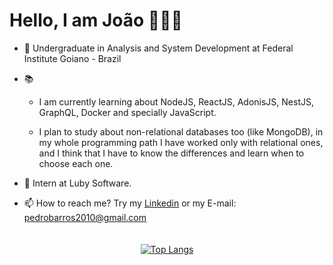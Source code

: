 # Hello, I am João 👋👨‍💻

<!--
**jhonpedro/jhonpedro** is a ✨ _special_ ✨ repository because its `README.md` (this file) appears on your GitHub profile.

Here are some ideas to get you started:

- 🔭 I’m currently working on ...

- 👯 I’m looking to collaborate on ...
- 💬 Ask me about ...
-->

- 🏫 Undergraduate in Analysis and System Development at Federal Institute Goiano - Brazil
- 📚

  - I am currently learning about NodeJS, ReactJS, AdonisJS, NestJS, GraphQL, Docker and specially JavaScript.

  - I plan to study about non-relational databases too (like MongoDB), in my whole programming path I have worked only with relational ones, and I think that I have to know the differences and learn when to choose each one.

- 🏢 Intern at Luby Software.
- 📫 How to reach me? Try my <a href="https://www.linkedin.com/in/jo%C3%A3o-pedro-barros-ferreira-91457a204/" target="_blank" >Linkedin</a> or my E-mail: pedrobarros2010@gmail.com

<div style="display: flex; justify-content: center; margin-top: 20px">

[![Top Langs](https://github-readme-stats.vercel.app/api/top-langs/?username=jhonpedro&layout=compact&hide=EJS&langs_count=6)](https://github.com/anuraghazra/github-readme-stats)

</div>
